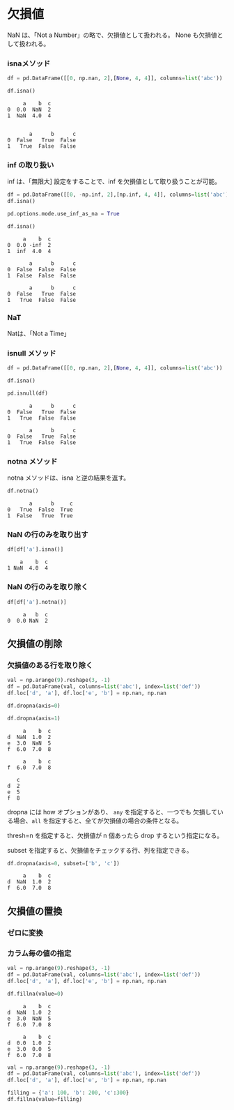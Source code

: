 # 欠損値


NaN は、「Not a Number」の略で、欠損値として扱われる。
None も欠損値として扱われる。

### isnaメソッド
``` Python
df = pd.DataFrame([[0, np.nan, 2],[None, 4, 4]], columns=list('abc'))

df.isna()
```


```
     a    b  c
0  0.0  NaN  2
1  NaN  4.0  4


       a      b      c
0  False   True  False
1   True  False  False
```

### inf の取り扱い
inf は、「無限大]
設定をすることで、inf を欠損値として取り扱うことが可能。

``` Python
df = pd.DataFrame([[0, -np.inf, 2],[np.inf, 4, 4]], columns=list('abc'))  
df.isna()

pd.options.mode.use_inf_as_na = True

df.isna()
```

```
     a    b  c
0  0.0 -inf  2
1  inf  4.0  4

       a      b      c
0  False  False  False
1  False  False  False

       a      b      c
0  False   True  False
1   True  False  False
```

### NaT
Natは、「Not a Time」

### isnull メソッド
``` Python
df = pd.DataFrame([[0, np.nan, 2],[None, 4, 4]], columns=list('abc'))

df.isna()

pd.isnull(df)
```

```
       a      b      c
0  False   True  False
1   True  False  False

       a      b      c
0  False   True  False
1   True  False  False
```

### notna メソッド
notna メソッドは、isna と逆の結果を返す。

``` Python
df.notna()
```

```
       a      b     c
0   True  False  True
1  False   True  True
```

### NaN の行のみを取り出す
``` Python
df[df['a'].isna()]
```
```
    a    b  c
1 NaN  4.0  4
```

### NaN の行のみを取り除く
``` Python
df[df['a'].notna()]
```
```
     a   b  c
0  0.0 NaN  2
```
## 欠損値の削除

### 欠損値のある行を取り除く
``` Python
val = np.arange(9).reshape(3, -1)
df = pd.DataFrame(val, columns=list('abc'), index=list('def'))
df.loc['d', 'a'], df.loc['e', 'b'] = np.nan, np.nan

df.dropna(axis=0)

df.dropna(axis=1)
```
```
     a    b  c
d  NaN  1.0  2
e  3.0  NaN  5
f  6.0  7.0  8

     a    b  c
f  6.0  7.0  8

   c
d  2
e  5
f  8
```
dropna には how オプションがあり、 ```any``` を指定すると、一つでも 欠損している場合、```all``` を指定すると、全てが欠損値の場合の条件となる。

thresh=n を指定すると、欠損値が n 個あったら drop するという指定になる。

subset を指定すると、欠損値をチェックする行、列を指定できる。

``` Python
df.dropna(axis=0, subset=['b', 'c'])
```
```
     a    b  c
d  NaN  1.0  2
f  6.0  7.0  8
```

## 欠損値の置換

### ゼロに変換


### カラム毎の値の指定
``` Python
val = np.arange(9).reshape(3, -1)
df = pd.DataFrame(val, columns=list('abc'), index=list('def'))
df.loc['d', 'a'], df.loc['e', 'b'] = np.nan, np.nan

df.fillna(value=0)
```
```
     a    b  c
d  NaN  1.0  2
e  3.0  NaN  5
f  6.0  7.0  8

     a    b  c
d  0.0  1.0  2
e  3.0  0.0  5
f  6.0  7.0  8
```

``` Python
val = np.arange(9).reshape(3, -1)
df = pd.DataFrame(val, columns=list('abc'), index=list('def'))
df.loc['d', 'a'], df.loc['e', 'b'] = np.nan, np.nan

filling = {'a': 100, 'b': 200, 'c':300}
df.fillna(value=filling)
```
